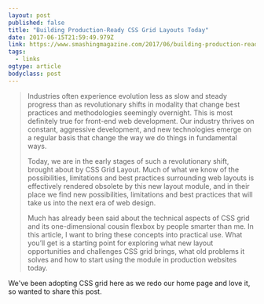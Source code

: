 ```yaml
---
layout: post 
published: false 
title: "Building Production-Ready CSS Grid Layouts Today" 
date: 2017-06-15T21:59:49.979Z 
link: https://www.smashingmagazine.com/2017/06/building-production-ready-css-grid-layout/ 
tags:
  - links
ogtype: article 
bodyclass: post 
---
```


> Industries often experience evolution less as slow and steady progress than as revolutionary shifts in modality that change best practices and methodologies seemingly overnight. This is most definitely true for front-end web development. Our industry thrives on constant, aggressive development, and new technologies emerge on a regular basis that change the way we do things in fundamental ways.
> 
> Today, we are in the early stages of such a revolutionary shift, brought about by CSS Grid Layout. Much of what we know of the possibilities, limitations and best practices surrounding web layouts is effectively rendered obsolete by this new layout module, and in their place we find new possibilities, limitations and best practices that will take us into the next era of web design.
> 
> Much has already been said about the technical aspects of CSS grid and its one-dimensional cousin flexbox by people smarter than me. In this article, I want to bring these concepts into practical use. What you’ll get is a starting point for exploring what new layout opportunities and challenges CSS grid brings, what old problems it solves and how to start using the module in production websites today.

We've been adopting CSS grid here as we redo our home page and love it, so wanted to share this post.